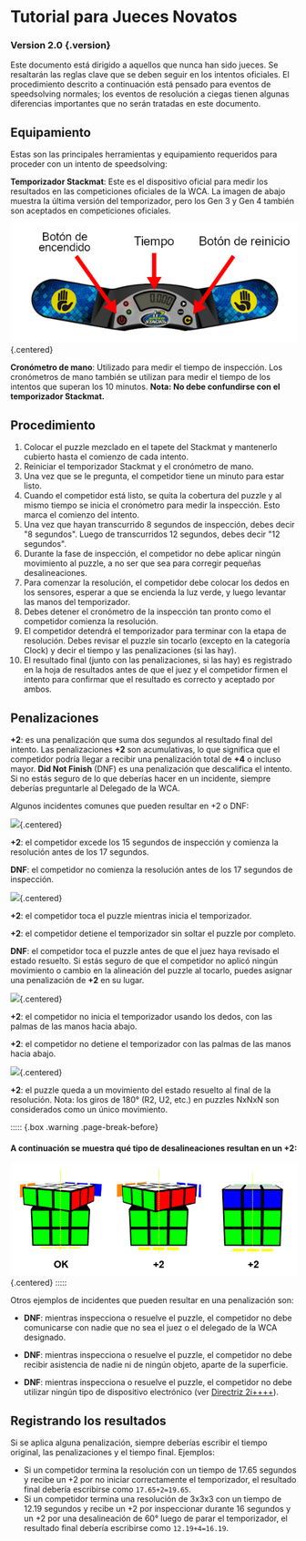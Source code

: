 # Tutorial para Jueces Novatos

### Version 2.0 {.version}

Este documento está dirigido a aquellos que nunca han sido jueces. Se resaltarán las reglas clave que se deben seguir en los intentos oficiales. El procedimiento descrito a continuación está pensado para eventos de speedsolving normales; los eventos de resolución a ciegas tienen algunas diferencias importantes que no serán tratadas en este documento.

## Equipamiento

Estas son las principales herramientas y equipamiento requeridos para proceder con un intento de speedsolving:

**Temporizador Stackmat**: Este es el dispositivo oficial para medir los resultados en las competiciones oficiales de la WCA. La imagen de abajo muestra la última versión del temporizador, pero los Gen 3 y Gen 4 también son aceptados en competiciones oficiales.

![](images/timer-es.png){.centered}

**Cronómetro de mano**: Utilizado para medir el tiempo de inspección. Los cronómetros de mano también se utilizan para medir el tiempo de los intentos que superan los 10 minutos. **Nota: No debe confundirse con el temporizador Stackmat.**

## Procedimiento

1. Colocar el puzzle mezclado en el tapete del Stackmat y mantenerlo cubierto hasta el comienzo de cada intento.
2. Reiniciar el temporizador Stackmat y el cronómetro de mano.
3. Una vez que se le pregunta, el competidor tiene un minuto para estar listo.
4. Cuando el competidor está listo, se quita la cobertura del puzzle y al mismo tiempo se inicia el cronómetro para medir la inspección. Esto marca el comienzo del intento.
5. Una vez que hayan transcurrido 8 segundos de inspección, debes decir "8 segundos". Luego de transcurridos 12 segundos, debes decir "12 segundos".
6. Durante la fase de inspección, el competidor no debe aplicar ningún movimiento al puzzle, a no ser que sea para corregir pequeñas desalineaciones.
7. Para comenzar la resolución, el competidor debe colocar los dedos en los sensores, esperar a que se encienda la luz verde, y luego levantar las manos del temporizador.
8. Debes detener el cronómetro de la inspección tan pronto como el competidor comienza la resolución.
9. El competidor detendrá el temporizador para terminar con la etapa de resolución. Debes revisar el puzzle sin tocarlo (excepto en la categoría Clock) y decir el tiempo y las penalizaciones (si las hay).
10. El resultado final (junto con las penalizaciones, si las hay) es registrado en la hoja de resultados antes de que el juez y el competidor firmen el intento para confirmar que el resultado es correcto y aceptado por ambos.

## Penalizaciones

**+2**: es una penalización que suma dos segundos al resultado final del intento. Las penalizaciones **+2** son acumulativas, lo que significa que el competidor podría llegar a recibir una penalización total de **+4** o incluso mayor. **Did Not Finish** (DNF) es una penalización que descalifica el intento. Si no estás seguro de lo que deberías hacer en un incidente, siempre deberías preguntarle al Delegado de la WCA.

Algunos incidentes comunes que pueden resultar en +2 o DNF:

![](images/penalty1.png){.centered}

**+2**: el competidor excede los 15 segundos de inspección y comienza la resolución antes de los 17 segundos.

**DNF**: el competidor no comienza la resolución antes de los 17 segundos de inspección.

![](images/penalty2.png){.centered}

**+2**: el competidor toca el puzzle mientras inicia el temporizador.

**+2**: el competidor detiene el temporizador sin soltar el puzzle por completo.

**DNF**: el competidor toca el puzzle antes de que el juez haya revisado el estado resuelto. Si estás seguro de que el competidor no aplicó ningún movimiento o cambio en la alineación del puzzle al tocarlo, puedes asignar una penalización de **+2** en su lugar.

![](images/penalty3.png){.centered}

**+2**: el competidor no inicia el temporizador usando los dedos, con las palmas de las manos hacia abajo.

**+2**: el competidor no detiene el temporizador con las palmas de las manos hacia abajo.

![](images/penalty4.png){.centered}

**+2**: el puzzle queda a un movimiento del estado resuelto al final de la resolución. Nota: los giros de 180° (R2, U2, etc.) en puzzles NxNxN son considerados como un único movimiento.

::::: {.box .warning .page-break-before}

#### A continuación se muestra qué tipo de desalineaciones resultan en un +2:

![](images/misalignments.png){.centered}
:::::

Otros ejemplos de incidentes que pueden resultar en una penalización son:

- **DNF**: mientras inspecciona o resuelve el puzzle, el competidor no debe comunicarse con nadie que no sea el juez o el delegado de la WCA designado.

- **DNF**: mientras inspecciona o resuelve el puzzle, el competidor no debe recibir asistencia de nadie ni de ningún objeto, aparte de la superficie.

- **DNF**: mientras inspecciona o resuelve el puzzle, el competidor no debe utilizar ningún tipo de dispositivo electrónico (ver [Directriz 2i++++](https://www.worldcubeassociation.org/regulations/guidelines.html#2i++++)).

## Registrando los resultados

Si se aplica alguna penalización, siempre deberías escribir el tiempo original, las penalizaciones y el tiempo final. Ejemplos:

- Si un competidor termina la resolución con un tiempo de 17.65 segundos y recibe un +2 por no iniciar correctamente el temporizador, el resultado final debería escribirse como `17.65+2=19.65`.
- Si un competidor termina una resolución de 3x3x3 con un tiempo de 12.19 segundos y recibe un +2 por inspeccionar durante 16 segundos y un +2 por una desalineación de 60° luego de parar el temporizador, el resultado final debería escribirse como `12.19+4=16.19`.